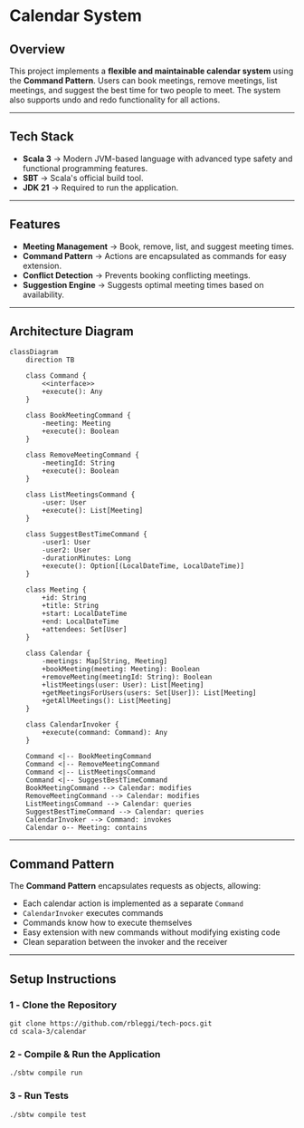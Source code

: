 # **Calendar System**

## **Overview**

This project implements a **flexible and maintainable calendar system** using the **Command Pattern**. Users can book meetings, remove meetings, list meetings, and suggest the best time for two people to meet. The system also supports undo and redo functionality for all actions.

---

## **Tech Stack**

- **Scala 3** → Modern JVM-based language with advanced type safety and functional programming features.
- **SBT** → Scala's official build tool.
- **JDK 21** → Required to run the application.

---

## **Features**

- **Meeting Management** → Book, remove, list, and suggest meeting times.
- **Command Pattern** → Actions are encapsulated as commands for easy extension.
- **Conflict Detection** → Prevents booking conflicting meetings.
- **Suggestion Engine** → Suggests optimal meeting times based on availability.

---

## **Architecture Diagram**

```mermaid
classDiagram
    direction TB

    class Command {
        <<interface>>
        +execute(): Any
    }

    class BookMeetingCommand {
        -meeting: Meeting
        +execute(): Boolean
    }

    class RemoveMeetingCommand {
        -meetingId: String
        +execute(): Boolean
    }

    class ListMeetingsCommand {
        -user: User
        +execute(): List[Meeting]
    }

    class SuggestBestTimeCommand {
        -user1: User
        -user2: User
        -durationMinutes: Long
        +execute(): Option[(LocalDateTime, LocalDateTime)]
    }

    class Meeting {
        +id: String
        +title: String
        +start: LocalDateTime
        +end: LocalDateTime
        +attendees: Set[User]
    }

    class Calendar {
        -meetings: Map[String, Meeting]
        +bookMeeting(meeting: Meeting): Boolean
        +removeMeeting(meetingId: String): Boolean
        +listMeetings(user: User): List[Meeting]
        +getMeetingsForUsers(users: Set[User]): List[Meeting]
        +getAllMeetings(): List[Meeting]
    }

    class CalendarInvoker {
        +execute(command: Command): Any
    }

    Command <|-- BookMeetingCommand
    Command <|-- RemoveMeetingCommand
    Command <|-- ListMeetingsCommand
    Command <|-- SuggestBestTimeCommand
    BookMeetingCommand --> Calendar: modifies
    RemoveMeetingCommand --> Calendar: modifies
    ListMeetingsCommand --> Calendar: queries
    SuggestBestTimeCommand --> Calendar: queries
    CalendarInvoker --> Command: invokes
    Calendar o-- Meeting: contains
```

---

## **Command Pattern**

The **Command Pattern** encapsulates requests as objects, allowing:

- Each calendar action is implemented as a separate `Command`
- `CalendarInvoker` executes commands
- Commands know how to execute themselves
- Easy extension with new commands without modifying existing code
- Clean separation between the invoker and the receiver

---

## **Setup Instructions**

### **1️ - Clone the Repository**

```shell
git clone https://github.com/rbleggi/tech-pocs.git
cd scala-3/calendar
```

### **2️ - Compile & Run the Application**

```shell
./sbtw compile run
```

### **3️ - Run Tests**

```shell
./sbtw compile test
```
